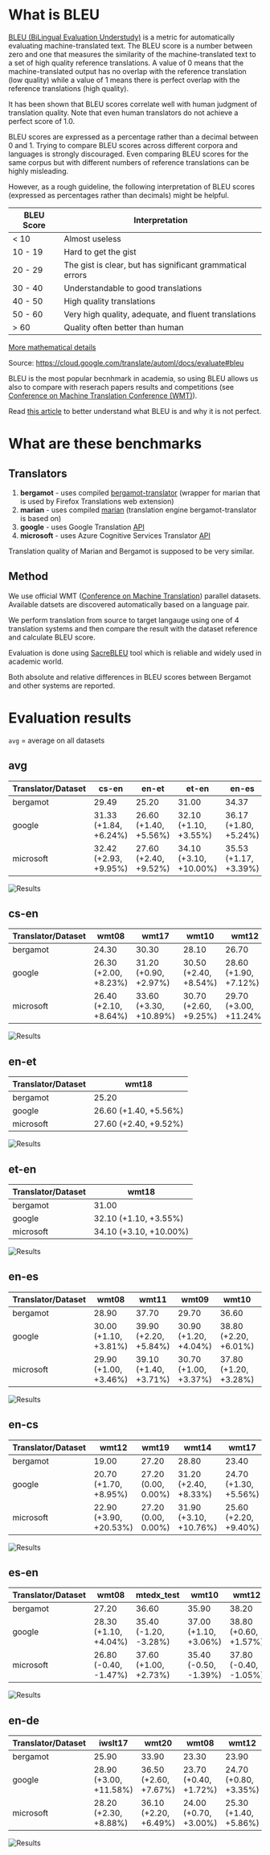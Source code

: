 # What is BLEU

[BLEU (BiLingual Evaluation Understudy)](https://en.wikipedia.org/wiki/BLEU) is a metric for automatically evaluating machine-translated text. The BLEU score is a number between zero and one that measures the similarity of the machine-translated text to a set of high quality reference translations. A value of 0 means that the machine-translated output has no overlap with the reference translation (low quality) while a value of 1 means there is perfect overlap with the reference translations (high quality).

It has been shown that BLEU scores correlate well with human judgment of translation quality. Note that even human translators do not achieve a perfect score of 1.0.

BLEU scores are expressed as a percentage rather than a decimal between 0 and 1.
Trying to compare BLEU scores across different corpora and languages is strongly discouraged. Even comparing BLEU scores for the same corpus but with different numbers of reference translations can be highly misleading.

However, as a rough guideline, the following interpretation of BLEU scores (expressed as percentages rather than decimals) might be helpful.

BLEU Score |	Interpretation
--- | ---
< 10 |	Almost useless
10 - 19 |	Hard to get the gist
20 - 29 |	The gist is clear, but has significant grammatical errors
30 - 40 |	Understandable to good translations
40 - 50 |	High quality translations
50 - 60 |	Very high quality, adequate, and fluent translations
\> 60 |	Quality often better than human

[More mathematical details](https://cloud.google.com/translate/automl/docs/evaluate#the_mathematical_details)

Source: https://cloud.google.com/translate/automl/docs/evaluate#bleu


BLEU is the most popular becnhmark in academia, so using BLEU allows us also to compare with reserach papers results and competitions (see [Conference on Machine Translation Conference (WMT)](http://statmt.org/wmt21/)).

Read [this article](https://www.rws.com/blog/understanding-mt-quality-bleu-scores/) to better understand what BLEU is and why it is not perfect.

# What are these benchmarks

## Translators

1. **bergamot** - uses compiled  [bergamot-translator](https://github.com/mozilla/bergamot-translator)  (wrapper for marian that is used by Firefox Translations web extension)
2. **marian** - uses compiled [marian](https://github.com/marian-nmt/marian-dev) (translation engine bergamot-translator is based on)
3. **google** - uses Google Translation [API](https://cloud.google.com/translate)
4. **microsoft** - uses Azure Cognitive Services Translator [API](https://azure.microsoft.com/en-us/services/cognitive-services/translator/)

Translation quality of Marian and Bergamot is supposed to be very similar.

## Method

We use official WMT ([Conference on Machine Translation](http://statmt.org/wmt21/)) parallel datasets. Available datsets are discovered automatically based on a language pair.

We perform translation from source to target langauge using one of 4 translation systems and then compare the result with the dataset reference and calculate BLEU score.

Evaluation is done using [SacreBLEU](https://github.com/mjpost/sacrebleu) tool which is reliable and widely used in academic world.

Both absolute and relative differences in BLEU scores between Bergamot and other systems are reported.

# Evaluation results

`avg` = average on all datasets



## avg

| Translator/Dataset | cs-en | en-et | et-en | en-es | en-cs | es-en | en-de |
| --- | --- | --- | --- | --- | --- | --- | --- |
| bergamot | 29.49 | 25.20 | 31.00 | 34.37 | 23.80 | 33.86 | 30.23 |
| google | 31.33 (+1.84, +6.24%) | 26.60 (+1.40, +5.56%) | 32.10 (+1.10, +3.55%) | 36.17 (+1.80, +5.24%) | 25.58 (+1.78, +7.47%) | 34.57 (+0.71, +2.11%) | 31.63 (+1.40, +4.63%) |
| microsoft | 32.42 (+2.93, +9.95%) | 27.60 (+2.40, +9.52%) | 34.10 (+3.10, +10.00%) | 35.53 (+1.17, +3.39%) | 26.83 (+3.03, +12.73%) | 33.74 (-0.11, -0.34%) | 32.13 (+1.90, +6.29%) |

![Results](img/avg.png)

## cs-en

| Translator/Dataset | wmt08 | wmt17 | wmt10 | wmt12 | wmt11 | wmt14 | wmt15 | wmt16 | wmt13 | wmt18 | wmt09 | wmt20 |
| --- | --- | --- | --- | --- | --- | --- | --- | --- | --- | --- | --- | --- |
| bergamot | 24.30 | 30.30 | 28.10 | 26.70 | 28.40 | 35.00 | 31.70 | 33.40 | 30.40 | 31.30 | 27.50 | 26.80 |
| google | 26.30 (+2.00, +8.23%) | 31.20 (+0.90, +2.97%) | 30.50 (+2.40, +8.54%) | 28.60 (+1.90, +7.12%) | 30.20 (+1.80, +6.34%) | 38.00 (+3.00, +8.57%) | 33.60 (+1.90, +5.99%) | 34.80 (+1.40, +4.19%) | 32.40 (+2.00, +6.58%) | 32.10 (+0.80, +2.56%) | 29.90 (+2.40, +8.73%) | 28.40 (+1.60, +5.97%) |
| microsoft | 26.40 (+2.10, +8.64%) | 33.60 (+3.30, +10.89%) | 30.70 (+2.60, +9.25%) | 29.70 (+3.00, +11.24%) | 30.90 (+2.50, +8.80%) | 39.90 (+4.90, +14.00%) | 34.70 (+3.00, +9.46%) | 38.30 (+4.90, +14.67%) | 33.40 (+3.00, +9.87%) | 34.30 (+3.00, +9.58%) | 29.60 (+2.10, +7.64%) | 27.60 (+0.80, +2.99%) |

![Results](img/cs-en.png)

## en-et

| Translator/Dataset | wmt18 |
| --- | --- |
| bergamot | 25.20 |
| google | 26.60 (+1.40, +5.56%) |
| microsoft | 27.60 (+2.40, +9.52%) |

![Results](img/en-et.png)

## et-en

| Translator/Dataset | wmt18 |
| --- | --- |
| bergamot | 31.00 |
| google | 32.10 (+1.10, +3.55%) |
| microsoft | 34.10 (+3.10, +10.00%) |

![Results](img/et-en.png)

## en-es

| Translator/Dataset | wmt08 | wmt11 | wmt09 | wmt10 | wmt13 | wmt12 |
| --- | --- | --- | --- | --- | --- | --- |
| bergamot | 28.90 | 37.70 | 29.70 | 36.60 | 34.70 | 38.60 |
| google | 30.00 (+1.10, +3.81%) | 39.90 (+2.20, +5.84%) | 30.90 (+1.20, +4.04%) | 38.80 (+2.20, +6.01%) | 36.90 (+2.20, +6.34%) | 40.50 (+1.90, +4.92%) |
| microsoft | 29.90 (+1.00, +3.46%) | 39.10 (+1.40, +3.71%) | 30.70 (+1.00, +3.37%) | 37.80 (+1.20, +3.28%) | 35.70 (+1.00, +2.88%) | 40.00 (+1.40, +3.63%) |

![Results](img/en-es.png)

## en-cs

| Translator/Dataset | wmt12 | wmt19 | wmt14 | wmt17 | wmt20 | wmt15 | wmt08 | wmt11 | wmt18 | wmt09 | wmt10 | wmt13 | wmt16 |
| --- | --- | --- | --- | --- | --- | --- | --- | --- | --- | --- | --- | --- | --- |
| bergamot | 19.00 | 27.20 | 28.80 | 23.40 | 32.70 | 25.20 | 19.00 | 20.50 | 22.70 | 20.90 | 21.00 | 23.30 | 25.70 |
| google | 20.70 (+1.70, +8.95%) | 27.20 (0.00, 0.00%) | 31.20 (+2.40, +8.33%) | 24.70 (+1.30, +5.56%) | 35.50 (+2.80, +8.56%) | 26.80 (+1.60, +6.35%) | 20.50 (+1.50, +7.89%) | 23.00 (+2.50, +12.20%) | 24.40 (+1.70, +7.49%) | 22.60 (+1.70, +8.13%) | 22.40 (+1.40, +6.67%) | 25.20 (+1.90, +8.15%) | 28.30 (+2.60, +10.12%) |
| microsoft | 22.90 (+3.90, +20.53%) | 27.20 (0.00, 0.00%) | 31.90 (+3.10, +10.76%) | 25.60 (+2.20, +9.40%) | 34.10 (+1.40, +4.28%) | 27.40 (+2.20, +8.73%) | 22.60 (+3.60, +18.95%) | 25.30 (+4.80, +23.41%) | 24.90 (+2.20, +9.69%) | 25.00 (+4.10, +19.62%) | 24.30 (+3.30, +15.71%) | 27.70 (+4.40, +18.88%) | 29.90 (+4.20, +16.34%) |

![Results](img/en-cs.png)

## es-en

| Translator/Dataset | wmt08 | mtedx_test | wmt10 | wmt12 | wmt11 | wmt13 | wmt09 |
| --- | --- | --- | --- | --- | --- | --- | --- |
| bergamot | 27.20 | 36.60 | 35.90 | 38.20 | 34.30 | 35.30 | 29.50 |
| google | 28.30 (+1.10, +4.04%) | 35.40 (-1.20, -3.28%) | 37.00 (+1.10, +3.06%) | 38.80 (+0.60, +1.57%) | 35.20 (+0.90, +2.62%) | 35.70 (+0.40, +1.13%) | 31.60 (+2.10, +7.12%) |
| microsoft | 26.80 (-0.40, -1.47%) | 37.60 (+1.00, +2.73%) | 35.40 (-0.50, -1.39%) | 37.80 (-0.40, -1.05%) | 33.70 (-0.60, -1.75%) | 35.30 (0.00, 0.00%) | 29.60 (+0.10, +0.34%) |

![Results](img/es-en.png)

## en-de

| Translator/Dataset | iwslt17 | wmt20 | wmt08 | wmt12 | wmt19 | wmt10 | wmt11 | wmt09 | wmt13 | wmt17 | wmt16 | wmt18 | wmt14 | wmt15 |
| --- | --- | --- | --- | --- | --- | --- | --- | --- | --- | --- | --- | --- | --- | --- |
| bergamot | 25.90 | 33.90 | 23.30 | 23.90 | 41.40 | 25.80 | 22.90 | 22.70 | 27.60 | 30.70 | 38.40 | 45.10 | 29.30 | 32.30 |
| google | 28.90 (+3.00, +11.58%) | 36.50 (+2.60, +7.67%) | 23.70 (+0.40, +1.72%) | 24.70 (+0.80, +3.35%) | 43.50 (+2.10, +5.07%) | 26.50 (+0.70, +2.71%) | 24.10 (+1.20, +5.24%) | 23.60 (+0.90, +3.96%) | 28.80 (+1.20, +4.35%) | 31.50 (+0.80, +2.61%) | 38.60 (+0.20, +0.52%) | 47.80 (+2.70, +5.99%) | 30.90 (+1.60, +5.46%) | 33.70 (+1.40, +4.33%) |
| microsoft | 28.20 (+2.30, +8.88%) | 36.10 (+2.20, +6.49%) | 24.00 (+0.70, +3.00%) | 25.30 (+1.40, +5.86%) | 43.80 (+2.40, +5.80%) | 27.20 (+1.40, +5.43%) | 23.70 (+0.80, +3.49%) | 23.90 (+1.20, +5.29%) | 28.80 (+1.20, +4.35%) | 33.10 (+2.40, +7.82%) | 40.50 (+2.10, +5.47%) | 48.70 (+3.60, +7.98%) | 32.20 (+2.90, +9.90%) | 34.30 (+2.00, +6.19%) |

![Results](img/en-de.png)
